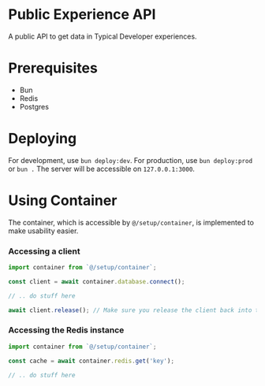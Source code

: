 # Public Experience API
A public API to get data in Typical Developer experiences.

# Prerequisites
- Bun
- Redis
- Postgres

# Deploying
For development, use `bun deploy:dev`. For production, use `bun deploy:prod` or `bun .` The server will be accessible on `127.0.0.1:3000`.

# Using Container
The container, which is accessible by `@/setup/container`, is implemented to make usability easier.

### Accessing a client
```ts
import container from `@/setup/container`;

const client = await container.database.connect();

// .. do stuff here

await client.release(); // Make sure you release the client back into the pool.
```
### Accessing the Redis instance
```ts
import container from `@/setup/container`;

const cache = await container.redis.get('key');

// .. do stuff here
```